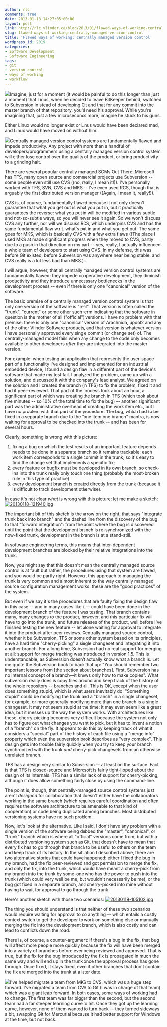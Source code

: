 ```yaml
---
author: rlc
comments: true
date: 2013-01-18 14:27:05+00:00
layout: post
link: http://rlc.vlinder.ca/blog/2013/01/flawed-ways-of-working-centrally-managed-version-control/
slug: flawed-ways-of-working-centrally-managed-version-control
title: 'Flawed ways of working: centrally managed version control'
wordpress_id: 2019
categories:
- Software Development
- Software Engineering
tags:
- git
- version control
- ways of working
- workflow
---
```


[![](http://geekandpoke.typepad.com/.a/6a00d8341d3df553ef017c330f2ae8970b-pi)](http://geekandpoke.typepad.com/.a/6a00d8341d3df553ef017c330f2ae8970b-pi)Imagine, just for a moment (it would be painful to do this longer than just a moment) that Linus, when he decided to leave BitKeeper behind, switched to Subversion in stead of developing Git and that for any commit into the master branch of that repository, you'd need his approval. While you're imagining that, just a few microseconds more, imagine he stuck to his guns.

Either Linux would no longer exist or Linus would have been declared mad, and Linux would have moved on without him.

[![](http://geekandpoke.typepad.com/.a/6a00d8341d3df553ef0134849ab5bb970c-pi)](http://geekandpoke.typepad.com/geekandpoke/2010/06/real-coders-help-each-other.html)Centrally managed version control systems are fundamentally flawed and impede productivity. Any project with more than a handful of developers/programmers using a centrally managed version control system will either lose control over the quality of the product, or bring productivity to a grinding halt.

<!-- more -->

There are several popular centrally managed SCMs Out There: Microsoft has TFS, many open source and commercial projects use Subversion -- some people even still use CVS ((no, really, I mean it!)). I've personally worked with TFS, SVN, CVS and MKS -- I've even used RCS, though that is arguably the first distributed version manager ((Again, I mean it, really!)).

CVS is, of course, fundamentally flawed because it not only doesn't guarantee that what you get out is what you put in, but it practically guarantees the reverse: what you put in will be modified in various subtle and not-so-subtle ways, so you will never see it again. So we won't discuss CVS any further, nor will we discuss RCS, which underpins CVS and has the same fundamental flaw w.r.t. what's put in and what you get out. The same goes for MKS, which is basically CVS with a few extra flaws ((The place I used MKS at made significant progress when they moved to CVS, partly due to a push in that direction on my part -- yes, really, I actually influenced a whole team of developers to start using CVS. In my defense, this was before Git existed, before Subversion was anywhere near being stable, and CVS really is a lot less bad than MKS.)).

I will argue, however, that all centrally managed version control systems are fundamentally flawed: they impede cooperative development, they diminish productivity and they introduce unnecessary bottlenecks in the development process -- even if there is only one "canonical" version of the software.

The basic premise of a centrally managed version control system is that only one version of the software is "real". That version is often called the "trunk", "current" or some other such term indicating that the software in question is the mother of all ("official") versions. I have no problem with that premise: there is only one "canonical" version of Arachnida, µpool2 and any of the other Vlinder Software products, and that version is whatever version I have personally approved every single commit (or change set) of. The centrally-managed model fails when any change to the code only becomes available to other developers _after_ they are integrated into the master version.

For example: when testing an application that represents the user-space part of a functionality I've designed and implemented for an industrial embedded device, I found a design flaw in a different part of the device's software that made my test fail. I analyzed the problem, came up with a solution, and discussed it with the company's lead analyst. We agreed on the solution and I created the branch (in TFS) to fix the problem, fixed it and had it peer-reviewed. That part of the process took about an hour, a significant part of which was creating the branch in TFS (which took about five minutes -- so 10% of the total time to fix the bug) -- another significant part was the administrative overhead of creating the work item etc., but I have no problem with that part of the procedure. The bug, which had to be fixed in a separate branch due to the "one item one branch" mantra, is now waiting for approval to be checked into the trunk -- and has been for several hours.

Clearly, something is wrong with this picture: 

  1. fixing a bug on which the test results of an important feature depends needs to be done in a separate branch so it remains trackable: each work item corresponds to a single commit in the trunk, so it's easy to find the change set that implements a specific fix;
  2. every feature or bugfix must be developed in its own branch, so check-ins into the trunk really only touch one thing (probably the most-broken rule in this type of practice)
  3. every development branch is created directly from the trunk (because it is difficult to track development otherwise).


In case it's not clear _what_ is wrong with this picture: let me make a sketch:[![20130118-121940.jpg](http://rlc.vlinder.ca/wp-content/uploads/2013/01/20130118-121940.jpg)](http://rlc.vlinder.ca/wp-content/uploads/2013/01/20130118-121940.jpg)

The important bit of this sketch is the arrow on the right, that says "integrate trunk back into branch" and the dashed line from the discovery of the bug to that "forward integration": from the point where the bug is discovered until the point that the development branch is re-synchronized with the now-fixed trunk, development in the branch is at a stand-still.

In software engineering terms, this means that inter-dependent development branches are blocked by their relative integrations into the trunk.

Now, you might say that this doesn't mean the centrally managed source control is at fault but rather, the procedures using that system are flawed, and you would be partly right. However, this approach to managing the trunk is very common and almost inherent to the way centrally managed source configuration management works: these are the "good practices" of the system.

But even if we say it's the procedures that are faulty fixing the design flaw in this case -- and in many cases like it -- could have been done in the development branch of the feature I was testing. That branch contains many, many changes to the product, however, and this particular fix will have to go into the trunk, and future releases of the product, well before I've finished testing the new feature -- let alone waiting for approval to integrate it into the product after peer reviews. Centrally managed source control, whether it be Subversion, TFS or some other system based on its principles, have a hard time "cherry-picking" a single changeset and integrating it into another branch. For a long time, Subversion had no real support for merging at all: support for merge tracking was introduced in version 1.5. This is understandable, as Subversion doesn't actually know what a branch is. Let me quote the Subversion book to back that up: "You should remember two important lessons from [the section about branches]. First, Subversion has no internal concept of a branch—it knows only how to make copies". What subversion really does is copy files around and keep track of the history of the whole repository -- branches and all. This is OK, except when the user does something stupid, which is what users inevitably do. "Something stupid" could be modifying the trunk and a "branch" in a single changeset, for example, or more generally modifying more than one branch is a single changeset. It may not seem stupid at the time: it may even seem like a great idea, but it messes up the way the system works. With architectures like these, cherry-picking becomes very difficult because the system not only has to figure out what changes you want to pick, but it has to invent a notion of a "branch" on the fly. It appears to do this by keeping track of what it considers a "special" part of the history of each file using a "merge info" property which even the subversion book describes as "very complex". This design gets into trouble fairly quickly when you try to keep your branch synchronized with the trunk _and_ cherry-pick changesets from an otherwise unrelated branch.

TFS has a design very similar to Subversion -- at least on the surface. Fact is that TFS is closed-source and Microsoft is fairly tight-lipped about the design of its internals. TFS has a similar lack of support for cherry-picking, although it does allow something fairly close by using the command-line.

The point is, though, that centrally-managed source control systems just aren't _designed_ for collaboration that doesn't either have the collaborators working in the same branch (which requires careful coordination and often requires the software architecture to be amenable to that kind of cooperation) or code being duplicated among branches. Most distributed versioning systems have no such problem.

Now, let's look at the alternative. Like I said, I don't have any problem with a single version of the software being dubbed the "master", "canonical", or "trunk" branch which is where all "official" versions come from, but with a distributed versioning system such as Git, that doesn't have to mean that every fix has to go through that branch to be useful to others on the team and keep track of its history. In the situation I described above, there are two alternative stories that could have happened: either I fixed the bug in my branch, had the fix peer-reviewed and got permission to merge the fix, and only the fix, into the trunk, which would have meant a cherry-pick from my branch into the trunk by some-one who has the power to push into the trunk (which could very well be me, but wouldn't necessarily be me), or the bug got fixed in a separate branch, and cherry-picked into mine without having to wait for approval to go through the trunk.

Here's another sketch with those two scenarios:
[![20130119-105102.jpg](http://rlc.vlinder.ca/wp-content/uploads/2013/01/20130119-105102.jpg)](http://rlc.vlinder.ca/wp-content/uploads/2013/01/20130119-105102.jpg)

The thing you should understand is that neither of these two scenarios would require waiting for approval to do anything -- which entails a costly context switch to get the developer to work on something else or manually merging the fix into the development branch, which is also costly and can lead to conflicts down the road.

There is, of course, a counter-argument: if there's a bug in the fix, that bug will affect more people more quickly because the fix will have been merged into a variety of branches before ever being reviewed and approved. That is true, but the fix for the bug introduced by the fix is propagated in much the same way and will end up in the trunk once the approval process has gone through. Once fixed, it stays fixed, even if other branches that don't contain the fix are merged into the trunk at a later date.

[![](http://geekandpoke.typepad.com/.a/6a00d8341d3df553ef017743a87369970d-pi)](http://geekandpoke.typepad.com/geekandpoke/2012/07/simply-explained-2.html)I've helped migrate a team from MKS to CVS, which was a huge step forward. I've migrated a team from CVS to Git (I was in charge of that team) which was a giant leap forward. In both cases, some ways of working had to change. The first team was far bigger than the second, but the second team had a far steeper learning curve to hit. Once they got up the learning curve, however, none of them wanted to turn back -- they turned sideways a bit, swapping Git for Mercurial because it had better support for Windows at the time, but not back.
